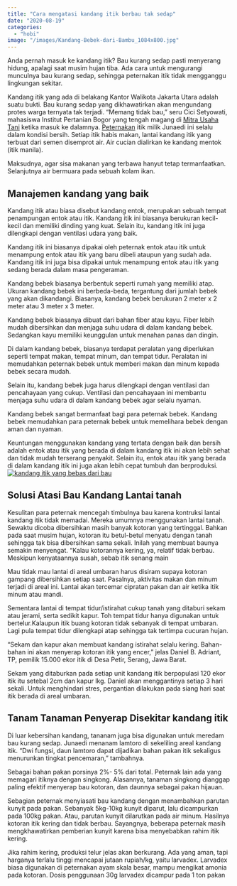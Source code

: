 ```yaml
---
title: "Cara mengatasi kandang itik berbau tak sedap"
date: "2020-08-19"
categories: 
  - "hobi"
image: "/images/Kandang-Bebek-dari-Bambu_1084x800.jpg"
---
```


Anda pernah masuk ke kandang itik? Bau kurang sedap pasti menyerang hidung, apalagi saat musim hujan tiba. Ada cara untuk mengurangi munculnya bau kurang sedap, sehingga peternakan itik tidak mengganggu lingkungan sekitar.

Kandang itik yang ada di belakang Kantor Walikota Jakarta Utara adalah suatu bukti. Bau kurang sedap yang dikhawatirkan akan mengundang protes warga ternyata tak terjadi. “Memang tidak bau,” seru Cici Setyowati, mahasiswa Institut Pertanian Bogor yang tengah magang di [Mitra Usaha Tani](http://localhost/mitra) ketika masuk ke dalamnya. [Peternakan](http://localhost/mitra/peternakan "Peternakan") itik milik Junaedi ini selalu dalam kondisi bersih. Setiap itik habis makan, lantai kandang itik yang terbuat dari semen disemprot air. Air cucian dialirkan ke kandang mentok (itik manila).

Maksudnya, agar sisa makanan yang terbawa hanyut tetap termanfaatkan. Selanjutnya air bermuara pada sebuah kolam ikan.

## Manajemen kandang yang baik

Kandang itik atau biasa disebut kandang entok, merupakan sebuah tempat penampungan entok atau itik. Kandang itik ini biasanya berukuran kecil-kecil dan memiliki dinding yang kuat. Selain itu, kandang itik ini juga dilengkapi dengan ventilasi udara yang baik.

Kandang itik ini biasanya dipakai oleh peternak entok atau itik untuk menampung entok atau itik yang baru dibeli ataupun yang sudah ada. Kandang itik ini juga bisa dipakai untuk menampung entok atau itik yang sedang berada dalam masa pengeraman.

Kandang bebek biasanya berbentuk seperti rumah yang memiliki atap. Ukuran kandang bebek ini berbeda-beda, tergantung dari jumlah bebek yang akan dikandangi. Biasanya, kandang bebek berukuran 2 meter x 2 meter atau 3 meter x 3 meter.

Kandang bebek biasanya dibuat dari bahan fiber atau kayu. Fiber lebih mudah dibersihkan dan menjaga suhu udara di dalam kandang bebek. Sedangkan kayu memiliki keunggulan untuk menahan panas dan dingin.

Di dalam kandang bebek, biasanya terdapat peralatan yang diperlukan seperti tempat makan, tempat minum, dan tempat tidur. Peralatan ini memudahkan peternak bebek untuk memberi makan dan minum kepada bebek secara mudah.

Selain itu, kandang bebek juga harus dilengkapi dengan ventilasi dan pencahayaan yang cukup. Ventilasi dan pencahayaan ini membantu menjaga suhu udara di dalam kandang bebek agar selalu nyaman.

Kandang bebek sangat bermanfaat bagi para peternak bebek. Kandang bebek memudahkan para peternak bebek untuk memelihara bebek dengan aman dan nyaman.

Keuntungan menggunakan kandang yang tertata dengan baik dan bersih adalah entok atau itik yang berada di dalam kandang itik ini akan lebih sehat dan tidak mudah terserang penyakit. Selain itu, entok atau itik yang berada di dalam kandang itik ini juga akan lebih cepat tumbuh dan berproduksi. [![kandang itik yang bebas dari bau](/images/kandang-itik-300x168.jpg)](http://localhost/mitra/wp-content/uploads/2020/08/kandang-itik.jpg)

## Solusi Atasi Bau Kandang Lantai tanah

Kesulitan para peternak mencegah timbulnya bau karena kontruksi lantai kandang itik tidak memadai. Mereka umumnya menggunakan lantai tanah. Sewaktu dicoba dibersihkan masih banyak kotoran yang tertinggal. Bahkan pada saat musim hujan, kotoran itu betul-betul menyatu dengan tanah sehingga tak bisa dibersihkan sama sekali. Inilah yang membuat baunya semakin menyengat. “Kalau kotorannya kering, ya, relatif tidak berbau. Meskipun kenyataannya susah, sebab itik senang main

Mau tidak mau lantai di areal umbaran harus disiram supaya kotoran gampang dibersihkan setiap saat. Pasalnya, aktivitas makan dan minum terjadi di areal ini. Lantai akan tercemar cipratan pakan dan air ketika itik minum atau mandi.

Sementara lantai di tempat tidur/istirahat cukup tanah yang ditaburi sekam atau jerami, serta sedikit kapur. Toh tempat tidur hanya digunakan untuk bertelur.Kalaupun itik buang kotoran tidak sebanyak di tempat umbaran. Lagi pula tempat tidur dilengkapi atap sehingga tak tertimpa cucuran hujan.

“Sekam dan kapur akan membuat kandang istirahat selalu kering. Bahan-bahan ini akan menyerap kotoran itik yang encer,” jelas Daniel B. Adriant, TP, pemilik 15.000 ekor itik di Desa Petir, Serang, Jawa Barat.

Sekam yang ditaburkan pada setiap unit kandang itik berpopulasi 120 ekor itik itu setebal 2cm dan kapur lkg. Daniel akan menggantinya setiap 3 hari sekali. Untuk menghindari stres, pergantian dilakukan pada siang hari saat itik berada di areal umbaran.

## Tanam Tanaman Penyerap Disekitar kandang itik

Di luar kebersihan kandang, tananam juga bisa digunakan untuk meredam bau kurang sedap. Junaedi menanam lamtoro di sekeliling areal kandang itik. “Dwi fungsi, daun lamtoro dapat dijadikan bahan pakan itik sekaligus menurunkan tingkat pencemaran,” tambahnya.

Sebagai bahan pakan porsinya 2%- 5% dari total. Peternak lain ada yang memagari itiknya dengan singkong. Alasannya, tanaman singkong dianggap paling efektif menyerap bau kotoran, dan daunnya sebagai pakan hijauan.

Sebagian peternak menyiasati bau kandang dengan menambahkan parutan kunyit pada pakan. Sebanyak 5kg-10kg kunyit diparut, lalu dicampurkan pada 100kg pakan. Atau, parutan kunyit dilarutkan pada air minum. Hasilnya kotoran itik kering dan tidak berbau. Sayangnya, beberapa peternak masih mengkhawatirkan pemberian kunyit karena bisa menyebabkan rahim itik kering.

Jika rahim kering, produksi telur jelas akan berkurang. Ada yang aman, tapi harganya terlalu tinggi mencapai jutaan rupiah/kg, yaitu larvadex. Larvadex biasa digunakan di peternakan ayam skala besar, mampu mengikat amonia pada kotoran. Dosis penggunaan 30g larvadex dicampur pada 1 ton pakan
